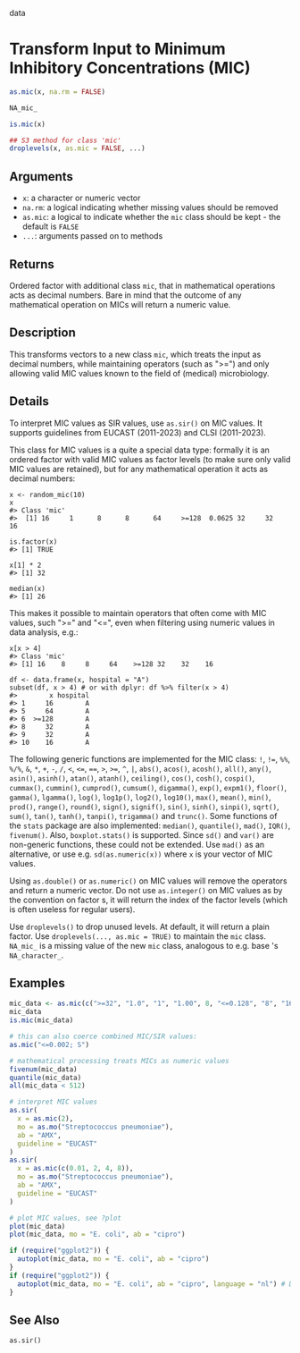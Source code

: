  data

# Transform Input to Minimum Inhibitory Concentrations (MIC)

```r
as.mic(x, na.rm = FALSE)

NA_mic_

is.mic(x)

## S3 method for class 'mic'
droplevels(x, as.mic = FALSE, ...)
```

## Arguments

- `x`: a character or numeric vector
- `na.rm`: a logical indicating whether missing values should be removed
- `as.mic`: a logical to indicate whether the `mic` class should be kept - the default is `FALSE`
- `...`: arguments passed on to methods

## Returns

Ordered factor with additional class `mic`, that in mathematical operations acts as decimal numbers. Bare in mind that the outcome of any mathematical operation on MICs will return a numeric value.

## Description

This transforms vectors to a new class `mic`, which treats the input as decimal numbers, while maintaining operators (such as ">=") and only allowing valid MIC values known to the field of (medical) microbiology.

## Details

To interpret MIC values as SIR values, use `as.sir()` on MIC values. It supports guidelines from EUCAST (2011-2023) and CLSI (2011-2023).

This class for MIC values is a quite a special data type: formally it is an ordered factor with valid MIC values as factor levels (to make sure only valid MIC values are retained), but for any mathematical operation it acts as decimal numbers:

 

```
x <- random_mic(10)
x
#> Class 'mic'
#>  [1] 16     1      8      8      64     >=128  0.0625 32     32     16

is.factor(x)
#> [1] TRUE

x[1] * 2
#> [1] 32

median(x)
#> [1] 26
```

 

This makes it possible to maintain operators that often come with MIC values, such ">=" and "<=", even when filtering using numeric values in data analysis, e.g.:

 

```
x[x > 4]
#> Class 'mic'
#> [1] 16    8     8     64    >=128 32    32    16

df <- data.frame(x, hospital = "A")
subset(df, x > 4) # or with dplyr: df %>% filter(x > 4)
#>        x hospital
#> 1     16        A
#> 5     64        A
#> 6  >=128        A
#> 8     32        A
#> 9     32        A
#> 10    16        A
```

 

The following generic functions  are implemented for the MIC class: `!`, `!=`, `%%`, `%/%`, `&`, `*`, `+`, `-`, `/`, `<`, `<=`, `==`, `>`, `>=`, `^`, `|`, `abs()`, `acos()`, `acosh()`, `all()`, `any()`, `asin()`, `asinh()`, `atan()`, `atanh()`, `ceiling()`, `cos()`, `cosh()`, `cospi()`, `cummax()`, `cummin()`, `cumprod()`, `cumsum()`, `digamma()`, `exp()`, `expm1()`, `floor()`, `gamma()`, `lgamma()`, `log()`, `log1p()`, `log2()`, `log10()`, `max()`, `mean()`, `min()`, `prod()`, `range()`, `round()`, `sign()`, `signif()`, `sin()`, `sinh()`, `sinpi()`, `sqrt()`, `sum()`, `tan()`, `tanh()`, `tanpi()`, `trigamma()` and `trunc()`. Some functions of the `stats` package are also implemented: `median()`, `quantile()`, `mad()`, `IQR()`, `fivenum()`. Also, `boxplot.stats()` is supported. Since `sd()` and `var()` are non-generic functions, these could not be extended. Use `mad()` as an alternative, or use e.g. `sd(as.numeric(x))` where `x` is your vector of MIC values.

Using `as.double()` or `as.numeric()` on MIC values will remove the operators and return a numeric vector. Do not use `as.integer()` on MIC values as by the convention on factor s, it will return the index of the factor levels (which is often useless for regular users).

Use `droplevels()` to drop unused levels. At default, it will return a plain factor. Use `droplevels(..., as.mic = TRUE)` to maintain the `mic` class. `NA_mic_` is a missing value of the new `mic` class, analogous to e.g. base 's `NA_character_`.

## Examples

```r
mic_data <- as.mic(c(">=32", "1.0", "1", "1.00", 8, "<=0.128", "8", "16", "16"))
mic_data
is.mic(mic_data)

# this can also coerce combined MIC/SIR values:
as.mic("<=0.002; S")

# mathematical processing treats MICs as numeric values
fivenum(mic_data)
quantile(mic_data)
all(mic_data < 512)

# interpret MIC values
as.sir(
  x = as.mic(2),
  mo = as.mo("Streptococcus pneumoniae"),
  ab = "AMX",
  guideline = "EUCAST"
)
as.sir(
  x = as.mic(c(0.01, 2, 4, 8)),
  mo = as.mo("Streptococcus pneumoniae"),
  ab = "AMX",
  guideline = "EUCAST"
)

# plot MIC values, see ?plot
plot(mic_data)
plot(mic_data, mo = "E. coli", ab = "cipro")

if (require("ggplot2")) {
  autoplot(mic_data, mo = "E. coli", ab = "cipro")
}
if (require("ggplot2")) {
  autoplot(mic_data, mo = "E. coli", ab = "cipro", language = "nl") # Dutch
}
```

## See Also

`as.sir()`



